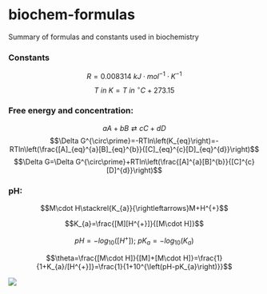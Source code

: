 # biochem-formulas
Summary of formulas and constants used in biochemistry

### Constants
$$R=0.008314\ kJ\cdot mol^{-1}\cdot K^{-1}$$
$$T\ in\ K=T\ in\ ^{\circ}C+273.15$$

### Free energy and concentration:

$$aA+bB\rightleftarrows cC+dD$$
$$\Delta G^{\circ\prime}=-RTln\left(K_{eq}\right)=-RTln\left(\frac{[A]_{eq}^{a}[B]_{eq}^{b}}{[C]_{eq}^{c}[D]_{eq}^{d}}\right)$$
$$\Delta G=\Delta G^{\circ\prime}+RTln\left(\frac{[A]^{a}[B]^{b}}{[C]^{c}[D]^{d}}\right)$$

### pH:

$$M\cdot H\stackrel{K_{a}}{\rightleftarrows}M+H^{+}$$

$$K_{a}=\frac{[M][H^{+}]}{[M\cdot H]}$$

$$pH=-log_{10}\left([H^{+}]\right);\ pK_{a}=-log_{10}\left(K_{a}\right)$$

$$\theta=\frac{[M\cdot H]}{[M]+[M\cdot H]}=\frac{1}{1+K_{a}/[H^{+}]}=\frac{1}{1+10^{\left(pH-pK_{a}\right)}}$$

<img src="https://render.githubusercontent.com/render/math?math=e^{i \pi} = -1">
